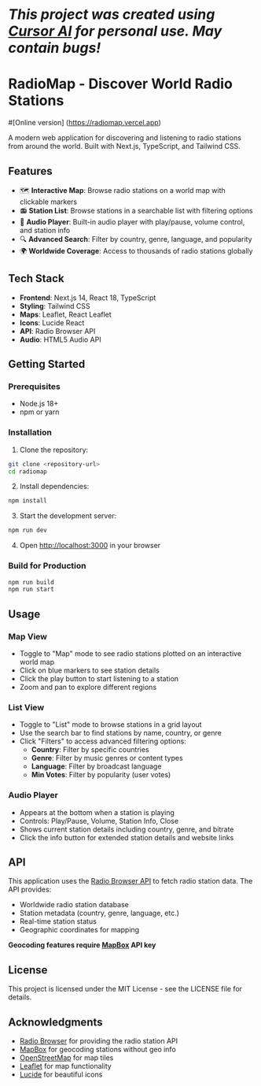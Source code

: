 

# *This project was created using [Cursor AI](https://cursor.com/) for personal use. May contain bugs!*

# RadioMap - Discover World Radio Stations

#[Online version] (https://radiomap.vercel.app)

A modern web application for discovering and listening to radio stations from around the world. Built with Next.js, TypeScript, and Tailwind CSS.

## Features

- 🗺️ **Interactive Map**: Browse radio stations on a world map with clickable markers
- 📻 **Station List**: Browse stations in a searchable list with filtering options
- 🎵 **Audio Player**: Built-in audio player with play/pause, volume control, and station info
- 🔍 **Advanced Search**: Filter by country, genre, language, and popularity
- 🌍 **Worldwide Coverage**: Access to thousands of radio stations globally

## Tech Stack

- **Frontend**: Next.js 14, React 18, TypeScript
- **Styling**: Tailwind CSS
- **Maps**: Leaflet, React Leaflet
- **Icons**: Lucide React
- **API**: Radio Browser API
- **Audio**: HTML5 Audio API

## Getting Started

### Prerequisites

- Node.js 18+ 
- npm or yarn

### Installation

1. Clone the repository:
```bash
git clone <repository-url>
cd radiomap
```

2. Install dependencies:
```bash
npm install
```

3. Start the development server:
```bash
npm run dev
```

4. Open [http://localhost:3000](http://localhost:3000) in your browser

### Build for Production

```bash
npm run build
npm run start
```

## Usage

### Map View
- Toggle to "Map" mode to see radio stations plotted on an interactive world map
- Click on blue markers to see station details
- Click the play button to start listening to a station
- Zoom and pan to explore different regions

### List View
- Toggle to "List" mode to browse stations in a grid layout
- Use the search bar to find stations by name, country, or genre
- Click "Filters" to access advanced filtering options:
  - **Country**: Filter by specific countries
  - **Genre**: Filter by music genres or content types
  - **Language**: Filter by broadcast language
  - **Min Votes**: Filter by popularity (user votes)

### Audio Player
- Appears at the bottom when a station is playing
- Controls: Play/Pause, Volume, Station Info, Close
- Shows current station details including country, genre, and bitrate
- Click the info button for extended station details and website links

## API

This application uses the [Radio Browser API](https://www.radio-browser.info/) to fetch radio station data. The API provides:

- Worldwide radio station database
- Station metadata (country, genre, language, etc.)
- Real-time station status
- Geographic coordinates for mapping

**Geocoding features require [MapBox](https://docs.mapbox.com/api/guides/) API key**

## License

This project is licensed under the MIT License - see the LICENSE file for details.

## Acknowledgments

- [Radio Browser](https://www.radio-browser.info/) for providing the radio station API
- [MapBox](https://mapbox.com/) for geocoding stations without geo info 
- [OpenStreetMap](https://www.openstreetmap.org/) for map tiles
- [Leaflet](https://leafletjs.com/) for map functionality
- [Lucide](https://lucide.dev/) for beautiful icons 
